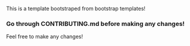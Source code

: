 This is a template bootstraped from bootstrap templates!

### Go through CONTRIBUTING.md before making any changes!

Feel free to make any changes!
